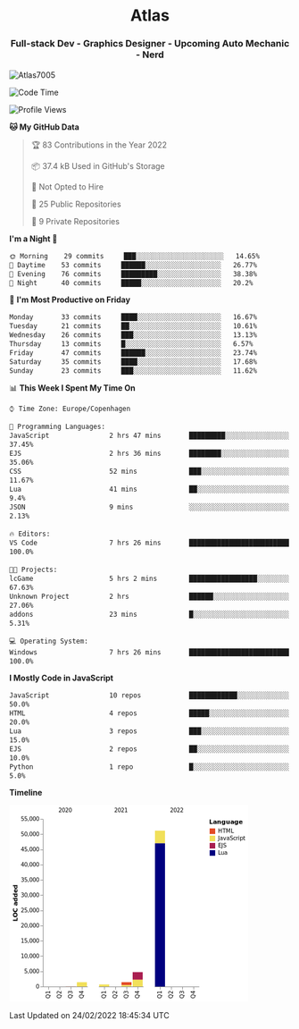 <h1 align="center">Atlas</h1>
<h3 align="center">Full-stack Dev - Graphics Designer - Upcoming Auto Mechanic - Nerd</h3>

<p><img align="center" src="https://github-readme-stats.vercel.app/api/top-langs?username=Atlas7005&show_icons=true&locale=en&layout=compact" alt="Atlas7005" /></p>

<!--START_SECTION:waka-->
![Code Time](http://img.shields.io/badge/Code%20Time-490%20hrs%2017%20mins-blue)

![Profile Views](http://img.shields.io/badge/Profile%20Views-63-blue)

**🐱 My GitHub Data** 

> 🏆 83 Contributions in the Year 2022
 > 
> 📦 37.4 kB Used in GitHub's Storage 
 > 
> 🚫 Not Opted to Hire
 > 
> 📜 25 Public Repositories 
 > 
> 🔑 9 Private Repositories  
 > 
**I'm a Night 🦉** 

```text
🌞 Morning    29 commits     ███░░░░░░░░░░░░░░░░░░░░░░   14.65% 
🌆 Daytime    53 commits     ██████░░░░░░░░░░░░░░░░░░░   26.77% 
🌃 Evening    76 commits     █████████░░░░░░░░░░░░░░░░   38.38% 
🌙 Night      40 commits     █████░░░░░░░░░░░░░░░░░░░░   20.2%

```
📅 **I'm Most Productive on Friday** 

```text
Monday       33 commits     ████░░░░░░░░░░░░░░░░░░░░░   16.67% 
Tuesday      21 commits     ██░░░░░░░░░░░░░░░░░░░░░░░   10.61% 
Wednesday    26 commits     ███░░░░░░░░░░░░░░░░░░░░░░   13.13% 
Thursday     13 commits     █░░░░░░░░░░░░░░░░░░░░░░░░   6.57% 
Friday       47 commits     ██████░░░░░░░░░░░░░░░░░░░   23.74% 
Saturday     35 commits     ████░░░░░░░░░░░░░░░░░░░░░   17.68% 
Sunday       23 commits     ███░░░░░░░░░░░░░░░░░░░░░░   11.62%

```


📊 **This Week I Spent My Time On** 

```text
⌚︎ Time Zone: Europe/Copenhagen

💬 Programming Languages: 
JavaScript               2 hrs 47 mins       █████████░░░░░░░░░░░░░░░░   37.45% 
EJS                      2 hrs 36 mins       ████████░░░░░░░░░░░░░░░░░   35.06% 
CSS                      52 mins             ███░░░░░░░░░░░░░░░░░░░░░░   11.67% 
Lua                      41 mins             ██░░░░░░░░░░░░░░░░░░░░░░░   9.4% 
JSON                     9 mins              ░░░░░░░░░░░░░░░░░░░░░░░░░   2.13%

🔥 Editors: 
VS Code                  7 hrs 26 mins       █████████████████████████   100.0%

🐱‍💻 Projects: 
lcGame                   5 hrs 2 mins        █████████████████░░░░░░░░   67.63% 
Unknown Project          2 hrs               ██████░░░░░░░░░░░░░░░░░░░   27.06% 
addons                   23 mins             █░░░░░░░░░░░░░░░░░░░░░░░░   5.31%

💻 Operating System: 
Windows                  7 hrs 26 mins       █████████████████████████   100.0%

```

**I Mostly Code in JavaScript** 

```text
JavaScript               10 repos            ████████████░░░░░░░░░░░░░   50.0% 
HTML                     4 repos             █████░░░░░░░░░░░░░░░░░░░░   20.0% 
Lua                      3 repos             ███░░░░░░░░░░░░░░░░░░░░░░   15.0% 
EJS                      2 repos             ██░░░░░░░░░░░░░░░░░░░░░░░   10.0% 
Python                   1 repo              █░░░░░░░░░░░░░░░░░░░░░░░░   5.0%

```


**Timeline**

![Chart not found](https://raw.githubusercontent.com/Atlas7005/Atlas7005/master/charts/bar_graph.png) 


 Last Updated on 24/02/2022 18:45:34 UTC
<!--END_SECTION:waka-->
